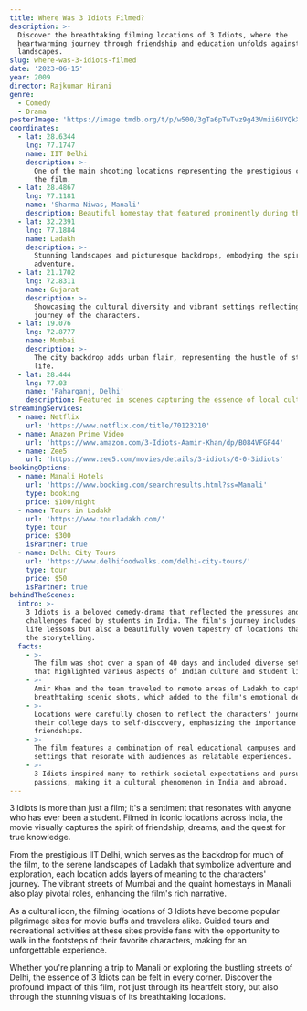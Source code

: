 ```yaml
---
title: Where Was 3 Idiots Filmed?
description: >-
  Discover the breathtaking filming locations of 3 Idiots, where the
  heartwarming journey through friendship and education unfolds against stunning
  landscapes.
slug: where-was-3-idiots-filmed
date: '2023-06-15'
year: 2009
director: Rajkumar Hirani
genre:
  - Comedy
  - Drama
posterImage: 'https://image.tmdb.org/t/p/w500/3gTa6pTwTvz9g43Vmii6UYQkXqo.jpg'
coordinates:
  - lat: 28.6344
    lng: 77.1747
    name: IIT Delhi
    description: >-
      One of the main shooting locations representing the prestigious college in
      the film.
  - lat: 28.4867
    lng: 77.1181
    name: 'Sharma Niwas, Manali'
    description: Beautiful homestay that featured prominently during the road trip scenes.
  - lat: 32.2391
    lng: 77.1884
    name: Ladakh
    description: >-
      Stunning landscapes and picturesque backdrops, embodying the spirit of
      adventure.
  - lat: 21.1702
    lng: 72.8311
    name: Gujarat
    description: >-
      Showcasing the cultural diversity and vibrant settings reflecting the
      journey of the characters.
  - lat: 19.076
    lng: 72.8777
    name: Mumbai
    description: >-
      The city backdrop adds urban flair, representing the hustle of student
      life.
  - lat: 28.444
    lng: 77.03
    name: 'Paharganj, Delhi'
    description: Featured in scenes capturing the essence of local culture and camaraderie.
streamingServices:
  - name: Netflix
    url: 'https://www.netflix.com/title/70123210'
  - name: Amazon Prime Video
    url: 'https://www.amazon.com/3-Idiots-Aamir-Khan/dp/B084VFGF44'
  - name: Zee5
    url: 'https://www.zee5.com/movies/details/3-idiots/0-0-3idiots'
bookingOptions:
  - name: Manali Hotels
    url: 'https://www.booking.com/searchresults.html?ss=Manali'
    type: booking
    price: $100/night
  - name: Tours in Ladakh
    url: 'https://www.tourladakh.com/'
    type: tour
    price: $300
    isPartner: true
  - name: Delhi City Tours
    url: 'https://www.delhifoodwalks.com/delhi-city-tours/'
    type: tour
    price: $50
    isPartner: true
behindTheScenes:
  intro: >-
    3 Idiots is a beloved comedy-drama that reflected the pressures and
    challenges faced by students in India. The film's journey includes not just
    life lessons but also a beautifully woven tapestry of locations that enhance
    the storytelling.
  facts:
    - >-
      The film was shot over a span of 40 days and included diverse settings
      that highlighted various aspects of Indian culture and student life.
    - >-
      Amir Khan and the team traveled to remote areas of Ladakh to capture
      breathtaking scenic shots, which added to the film's emotional depth.
    - >-
      Locations were carefully chosen to reflect the characters' journey from
      their college days to self-discovery, emphasizing the importance of
      friendships.
    - >-
      The film features a combination of real educational campuses and fictional
      settings that resonate with audiences as relatable experiences.
    - >-
      3 Idiots inspired many to rethink societal expectations and pursue their
      passions, making it a cultural phenomenon in India and abroad.
---
```


<ThreeIdiotsGuide />

3 Idiots is more than just a film; it's a sentiment that resonates with anyone who has ever been a student. Filmed in iconic locations across India, the movie visually captures the spirit of friendship, dreams, and the quest for true knowledge. 

From the prestigious IIT Delhi, which serves as the backdrop for much of the film, to the serene landscapes of Ladakh that symbolize adventure and exploration, each location adds layers of meaning to the characters' journey. The vibrant streets of Mumbai and the quaint homestays in Manali also play pivotal roles, enhancing the film's rich narrative.

As a cultural icon, the filming locations of 3 Idiots have become popular pilgrimage sites for movie buffs and travelers alike. Guided tours and recreational activities at these sites provide fans with the opportunity to walk in the footsteps of their favorite characters, making for an unforgettable experience.

Whether you're planning a trip to Manali or exploring the bustling streets of Delhi, the essence of 3 Idiots can be felt in every corner. Discover the profound impact of this film, not just through its heartfelt story, but also through the stunning visuals of its breathtaking locations.
